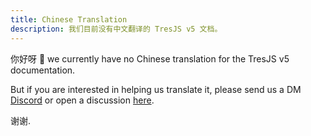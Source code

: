 ```yaml
---
title: Chinese Translation
description: 我们目前没有中文翻译的 TresJS v5 文档。
---
```


你好呀 👋 we currently have no Chinese translation for the TresJS v5 documentation.

But if you are interested in helping us translate it, please send us a DM [Discord](https://tresjs.org/discord) or open a discussion [here](https://github.com/tresjs/tres/discussions).

谢谢.